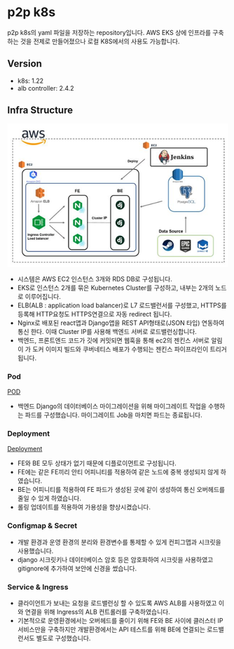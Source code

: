 # p2p k8s
p2p k8s의 yaml 파일을 저장하는 repository입니다.
AWS EKS 상에 인프라를 구축하는 것을 전제로 만들어졌으나 로컬 K8S에서의 사용도 가능합니다.

## Version
- k8s: 1.22
- alb controller: 2.4.2 

## Infra Structure
![구조도](attached/structure.JPG)

- 시스템은 AWS EC2 인스턴스 3개와 RDS DB로 구성됩니다.
- EKS로 인스턴스 2개를 묶은 Kubernetes Cluster를 구성하고, 내부는 2개의 노드로
이루어집니다.
- ELB(ALB : application load balancer)로 L7 로드밸런서를 구성했고, HTTPS를 등록해
HTTP요청도 HTTPS연결으로 자동 redirect 됩니다.
- Nginx로 배포된 react앱과 Django앱을 REST API형태로(JSON 타입) 연동하여 통신
한다. 이때 Cluster IP를 사용해 백엔드 서버로 로드밸런싱합니다.
- 백엔드, 프론트엔드 코드가 깃에 커밋되면 웹훅을 통해 ec2의 젠킨스 서버로 알림이 가 도커 이미지 빌드와 쿠버네티스 배포가 수행되는 젠킨스 파이프라인이 트리거됩니다. 

### Pod
[POD](pod)
- 백엔드 Django의 데이터베이스 마이그레이션을 위해 마이그레이트 작업을 수행하는 파드를 구성했습니다. 마이그레이트 Job을 마치면 파드는 종료됩니다.

### Deployment
[Deployment](deployment)
- FE와 BE 모두 상태가 없기 때문에 디플로이먼트로 구성됩니다.
- FE에는 같은 FE끼리 안티 어피니티를 적용하여 같은 노드에 중복 생성되지 않게 하였습니다.
- BE는 어피니티를 적용하여 FE 파드가 생성된 곳에 같이 생성하여 통신 오버헤드를 줄일 수 있게 하였습니다.
- 롤링 업데이트를 적용하여 가용성을 향상시켰습니다.

### Configmap & Secret
- 개발 환경과 운영 환경의 분리와 환경변수를 통제할 수 있게 컨피그맵과 시크릿을 사용했습니다.
- django 시크릿키나 데이터베이스 암호 등은 암호화하여 시크릿을 사용하였고 gitignore에 추가하여 보안에 신경을 썼습니다.

###  Service & Ingress
- 클라이언트가 보내는 요청을 로드밸런싱 할 수 있도록 AWS ALB를 사용하였고 이와 연결을 위해 Ingress의 ALB 컨트롤러를 구축하였습니다.
- 기본적으로 운영환경에서는 오버헤드를 줄이기 위해 FE와 BE 사이에 클러스터 IP 서비스만을 구축하지만 개발환경에서는 API 테스트를 위해 BE에 연결되는 로드밸런서도 별도로 구성했습니다.
